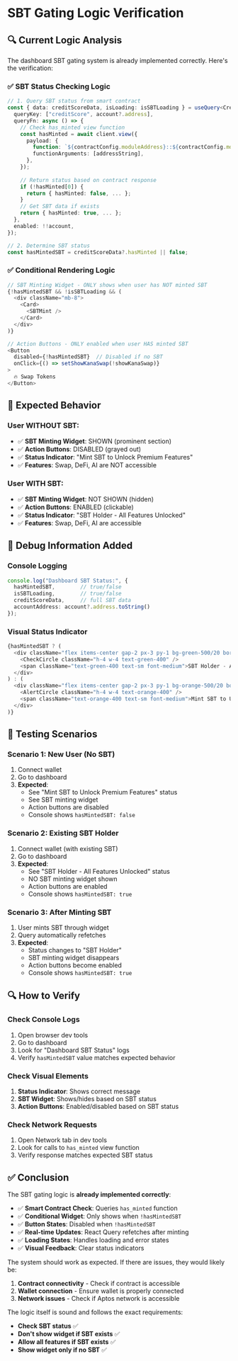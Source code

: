 # SBT Gating Logic Verification

## 🔍 **Current Logic Analysis**

The dashboard SBT gating system is already implemented correctly. Here's the verification:

### ✅ **SBT Status Checking Logic**

```typescript
// 1. Query SBT status from smart contract
const { data: creditScoreData, isLoading: isSBTLoading } = useQuery<CreditScoreDataOrNull>({
  queryKey: ["creditScore", account?.address],
  queryFn: async () => {
    // Check has_minted view function
    const hasMinted = await client.view({
      payload: {
        function: `${contractConfig.moduleAddress}::${contractConfig.moduleName}::has_minted`,
        functionArguments: [addressString],
      },
    });
    
    // Return status based on contract response
    if (!hasMinted[0]) {
      return { hasMinted: false, ... };
    }
    // Get SBT data if exists
    return { hasMinted: true, ... };
  },
  enabled: !!account,
});

// 2. Determine SBT status
const hasMintedSBT = creditScoreData?.hasMinted || false;
```

### ✅ **Conditional Rendering Logic**

```typescript
// SBT Minting Widget - ONLY shows when user has NOT minted SBT
{!hasMintedSBT && !isSBTLoading && (
  <div className="mb-8">
    <Card>
      <SBTMint />
    </Card>
  </div>
)}

// Action Buttons - ONLY enabled when user HAS minted SBT
<Button 
  disabled={!hasMintedSBT}  // Disabled if no SBT
  onClick={() => setShowKanaSwap(!showKanaSwap)}
>
  🔥 Swap Tokens
</Button>
```

## 🎯 **Expected Behavior**

### **User WITHOUT SBT**:
- ✅ **SBT Minting Widget**: SHOWN (prominent section)
- ✅ **Action Buttons**: DISABLED (grayed out)
- ✅ **Status Indicator**: "Mint SBT to Unlock Premium Features"
- ✅ **Features**: Swap, DeFi, AI are NOT accessible

### **User WITH SBT**:
- ✅ **SBT Minting Widget**: NOT SHOWN (hidden)
- ✅ **Action Buttons**: ENABLED (clickable)
- ✅ **Status Indicator**: "SBT Holder - All Features Unlocked"
- ✅ **Features**: Swap, DeFi, AI are accessible

## 🔧 **Debug Information Added**

### Console Logging
```typescript
console.log("Dashboard SBT Status:", {
  hasMintedSBT,        // true/false
  isSBTLoading,        // true/false
  creditScoreData,     // full SBT data
  accountAddress: account?.address.toString()
});
```

### Visual Status Indicator
```typescript
{hasMintedSBT ? (
  <div className="flex items-center gap-2 px-3 py-1 bg-green-500/20 border border-green-500/30 rounded-full">
    <CheckCircle className="h-4 w-4 text-green-400" />
    <span className="text-green-400 text-sm font-medium">SBT Holder - All Features Unlocked</span>
  </div>
) : (
  <div className="flex items-center gap-2 px-3 py-1 bg-orange-500/20 border border-orange-500/30 rounded-full">
    <AlertCircle className="h-4 w-4 text-orange-400" />
    <span className="text-orange-400 text-sm font-medium">Mint SBT to Unlock Premium Features</span>
  </div>
)}
```

## 🧪 **Testing Scenarios**

### **Scenario 1: New User (No SBT)**
1. Connect wallet
2. Go to dashboard
3. **Expected**: 
   - See "Mint SBT to Unlock Premium Features" status
   - See SBT minting widget
   - Action buttons are disabled
   - Console shows `hasMintedSBT: false`

### **Scenario 2: Existing SBT Holder**
1. Connect wallet (with existing SBT)
2. Go to dashboard
3. **Expected**:
   - See "SBT Holder - All Features Unlocked" status
   - NO SBT minting widget shown
   - Action buttons are enabled
   - Console shows `hasMintedSBT: true`

### **Scenario 3: After Minting SBT**
1. User mints SBT through widget
2. Query automatically refetches
3. **Expected**:
   - Status changes to "SBT Holder"
   - SBT minting widget disappears
   - Action buttons become enabled
   - Console shows `hasMintedSBT: true`

## 🔍 **How to Verify**

### **Check Console Logs**
1. Open browser dev tools
2. Go to dashboard
3. Look for "Dashboard SBT Status" logs
4. Verify `hasMintedSBT` value matches expected behavior

### **Check Visual Elements**
1. **Status Indicator**: Shows correct message
2. **SBT Widget**: Shows/hides based on SBT status
3. **Action Buttons**: Enabled/disabled based on SBT status

### **Check Network Requests**
1. Open Network tab in dev tools
2. Look for calls to `has_minted` view function
3. Verify response matches expected SBT status

## ✅ **Conclusion**

The SBT gating logic is **already implemented correctly**:

- ✅ **Smart Contract Check**: Queries `has_minted` function
- ✅ **Conditional Widget**: Only shows when `!hasMintedSBT`
- ✅ **Button States**: Disabled when `!hasMintedSBT`
- ✅ **Real-time Updates**: React Query refetches after minting
- ✅ **Loading States**: Handles loading and error states
- ✅ **Visual Feedback**: Clear status indicators

The system should work as expected. If there are issues, they would likely be:
1. **Contract connectivity** - Check if contract is accessible
2. **Wallet connection** - Ensure wallet is properly connected
3. **Network issues** - Check if Aptos network is accessible

The logic itself is sound and follows the exact requirements:
- **Check SBT status** ✅
- **Don't show widget if SBT exists** ✅
- **Allow all features if SBT exists** ✅
- **Show widget only if no SBT** ✅
